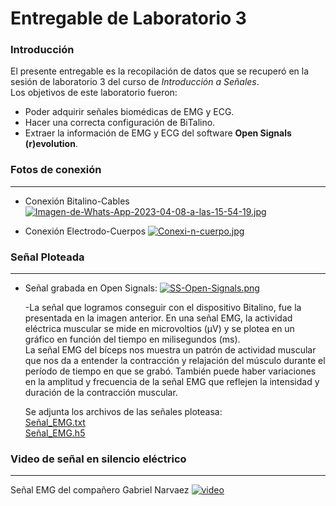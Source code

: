 # Entregable de Laboratorio 3
### Introducción
El presente entregable es la recopilación de datos que se recuperó en la sesión de laboratorio 3 del curso de *Introducción a Señales*.\
Los objetivos de este laboratorio fueron:
* Poder adquirir señales biomédicas de EMG y ECG.
* Hacer una correcta configuración de BiTalino.
* Extraer la información de EMG y ECG del software **Open Signals (r)evolution**.


### Fotos de conexión
---
* Conexión Bitalino-Cables
[![Imagen-de-Whats-App-2023-04-08-a-las-15-54-19.jpg](https://i.postimg.cc/NM5D3mZM/Imagen-de-Whats-App-2023-04-08-a-las-15-54-19.jpg)](https://postimg.cc/5YW8vY4d)

* Conexión Electrodo-Cuerpos
[![Conexi-n-cuerpo.jpg](https://i.postimg.cc/W3fks9c6/Conexi-n-cuerpo.jpg)](https://postimg.cc/9RZMpYMr)

### Señal Ploteada
---
* Señal grabada en Open Signals:
[![SS-Open-Signals.png](https://i.postimg.cc/D0Lqvtdk/SS-Open-Signals.png)](https://postimg.cc/4H4Kw2SB)

    -La señal que logramos conseguir con el dispositivo Bitalino, fue la presentada en la imagen anterior.
    En una señal EMG, la actividad eléctrica muscular se mide en microvoltios (µV) y se plotea en un gráfico en función del tiempo en milisegundos (ms).\
    La señal EMG del bíceps nos muestra un patrón de actividad muscular que nos da a entender la contracción y relajación del músculo durante el período de tiempo en que se grabó. También puede haber variaciones en la amplitud y frecuencia de la señal EMG que reflejen la intensidad y duración de la contracción muscular.

    Se adjunta los archivos de las señales ploteasa:\
    [Señal_EMG.txt](Documentación/Señal_EMG.txt)  
    [Señal_EMG.h5](Documentación/Señal_EMG.h5)

### Video de señal en silencio eléctrico
---
Señal EMG del compañero Gabriel Narvaez
[![video](https://img.youtube.com/vi/U039oLCqsj0/0.jpg)](https://www.youtube.com/watch?v=U039oLCqsj0)
